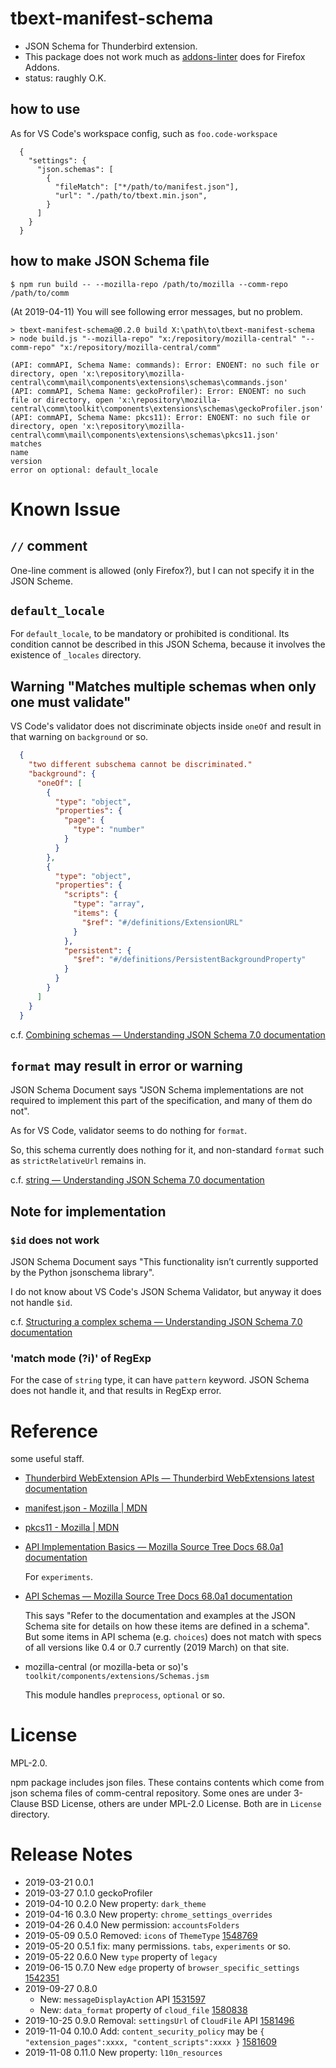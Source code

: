 # tbext-manifest-schema

* JSON Schema for Thunderbird extension.
* This package does not work much as [addons-linter](https://github.com/mozilla/addons-linter) does for Firefox Addons.
* status: raughly O.K.


## how to use

As for VS Code's workspace config, such as `foo.code-workspace`

```
  {
    "settings": {
      "json.schemas": [
        {
          "fileMatch": ["*/path/to/manifest.json"],
          "url": "./path/to/tbext.min.json",
        }
      ]
    }
  }
```

## how to make JSON Schema file

```console
$ npm run build -- --mozilla-repo /path/to/mozilla --comm-repo /path/to/comm
```

(At 2019-04-11) You will see following error messages, but no problem.

```console
> tbext-manifest-schema@0.2.0 build X:\path\to\tbext-manifest-schema
> node build.js "--mozilla-repo" "x:/repository/mozilla-central" "--comm-repo" "x:/repository/mozilla-central/comm"

(API: commAPI, Schema Name: commands): Error: ENOENT: no such file or directory, open 'x:\repository\mozilla-central\comm\mail\components\extensions\schemas\commands.json'
(API: commAPI, Schema Name: geckoProfiler): Error: ENOENT: no such file or directory, open 'x:\repository\mozilla-central\comm\toolkit\components\extensions\schemas\geckoProfiler.json'
(API: commAPI, Schema Name: pkcs11): Error: ENOENT: no such file or directory, open 'x:\repository\mozilla-central\comm\mail\components\extensions\schemas\pkcs11.json'
matches
name
version
error on optional: default_locale
```

# Known Issue

## `//` comment

One-line comment is allowed (only Firefox?), but I can not specify it in the JSON Scheme.

## `default_locale`

For `default_locale`, to be mandatory or prohibited is conditional.
Its condition cannot be described in this JSON Schema, because it involves the existence of `_locales` directory.

## Warning "Matches multiple schemas when only one must validate"

VS Code's validator does not discriminate objects inside `oneOf`
and result in that warning on `background` or so.

```sample.json
  {
    "two different subschema cannot be discriminated."
    "background": {
      "oneOf": [
        {
          "type": "object",
          "properties": {
            "page": {
              "type": "number"
            }
          }
        },
        {
          "type": "object",
          "properties": {
            "scripts": {
              "type": "array",
              "items": {
                "$ref": "#/definitions/ExtensionURL"
              }
            },
            "persistent": {
              "$ref": "#/definitions/PersistentBackgroundProperty"
            }
          }
        }
      ]
    }
  }
```

c.f. [Combining schemas — Understanding JSON Schema 7.0 documentation](https://json-schema.org/understanding-json-schema/reference/combining.html)


## `format` may result in error or warning


JSON Schema Document says "JSON Schema implementations are not required to implement this part of the specification, and many of them do not".

As for VS Code, validator seems to do nothing for `format`.

So, this schema currently does nothing for it, and non-standard `format`
such as `strictRelativeUrl` remains in.

c.f. [string — Understanding JSON Schema 7.0 documentation](https://json-schema.org/understanding-json-schema/reference/string.html)


## Note for implementation

### `$id` does not work

JSON Schema Document says "This functionality isn’t currently supported by the Python jsonschema library".

I do not know about VS Code's JSON Schema Validator, but anyway it does not handle `$id`.

c.f. [Structuring a complex schema — Understanding JSON Schema 7.0 documentation](https://json-schema.org/understanding-json-schema/structuring.html)


### 'match mode (?i)' of RegExp

For the case of `string` type, it can have `pattern` keyword.
JSON Schema does not handle it, and that results in RegExp error.


# Reference

some useful staff.

* [Thunderbird WebExtension APIs — Thunderbird WebExtensions latest documentation](https://thunderbird-webextensions.readthedocs.io/en/latest/)

* [manifest.json - Mozilla | MDN](https://developer.mozilla.org/en-US/docs/Mozilla/Add-ons/WebExtensions/manifest.json)

* [pkcs11 - Mozilla | MDN](https://developer.mozilla.org/en-US/docs/Mozilla/Add-ons/WebExtensions/API/pkcs11)

* [API Implementation Basics — Mozilla Source Tree Docs 68.0a1 documentation](https://firefox-source-docs.mozilla.org/toolkit/components/extensions/webextensions/basics.html#webextensions-experiments)

  For `experiments`.

* [API Schemas — Mozilla Source Tree Docs 68.0a1 documentation](https://firefox-source-docs.mozilla.org/toolkit/components/extensions/webextensions/schema.html)

  This says "Refer to the documentation and examples at the JSON Schema site for details on how these items are defined in a schema".
  But some items in API schema (e.g. `choices`) does not match with specs of all versions like 0.4 or 0.7 currently (2019 March) on that site.

* mozilla-central (or mozilla-beta or so)'s `toolkit/components/extensions/Schemas.jsm`

  This module handles `preprocess`, `optional` or so.


# License
MPL-2.0.

npm package includes json files. These contains contents which come from 
json schema files of comm-central repository. 
Some ones are under 3-Clause BSD License, others are under MPL-2.0 License. 
Both are in `License` directory.

# Release Notes

* 2019-03-21 0.0.1
* 2019-03-27 0.1.0 geckoProfiler
* 2019-04-10 0.2.0 New property: `dark_theme`
* 2019-04-16 0.3.0 New property: `chrome_settings_overrides`
* 2019-04-26 0.4.0 New permission: `accountsFolders`
* 2019-05-09 0.5.0 Removed: `icons` of `ThemeType`
  [1548769](https://bugzilla.mozilla.org/show_bug.cgi?id=1548769)
* 2019-05-20 0.5.1 fix: many permissions. `tabs`, `experiments` or so. 
* 2019-05-22 0.6.0 New `type` property of `legacy`
* 2019-06-15 0.7.0 New `edge` property of `browser_specific_settings`
  [1542351](https://bugzilla.mozilla.org/show_bug.cgi?id=1542351)
* 2019-09-27 0.8.0
  * New: `messageDisplayAction` API [1531597](https://bugzilla.mozilla.org/show_bug.cgi?id=1531597)
  * New:  `data_format` property of `cloud_file` [1580838](https://bugzilla.mozilla.org/show_bug.cgi?id=1580838)
* 2019-10-25 0.9.0 Removal: `settingsUrl` of `CloudFile` API
  [1581496](https://bugzilla.mozilla.org/show_bug.cgi?id=1581496)
* 2019-11-04 0.10.0 Add: `content_security_policy` may be `{ "extension_pages":xxxx, "content_scripts":xxxx }`
  [1581609](https://bugzilla.mozilla.org/show_bug.cgi?id=1581609)
* 2019-11-08 0.11.0 New property: `l10n_resources`

[//]: # (vim:expandtab ff=unix fenc=utf-8 sw=2)
